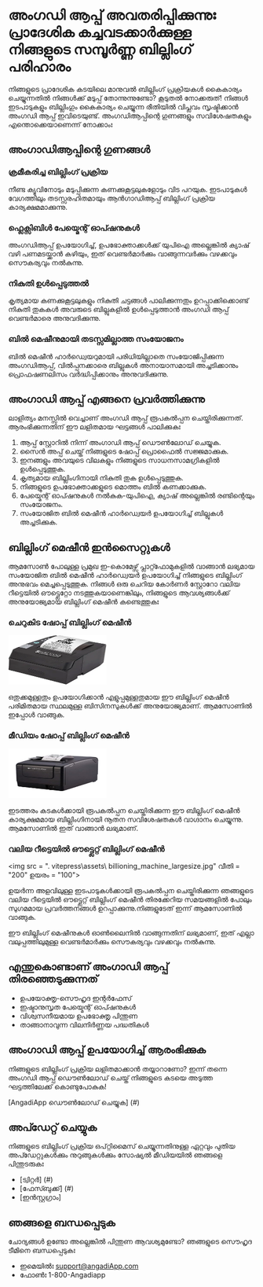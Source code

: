 

# അംഗഡി ആപ്പ് അവതരിപ്പിക്കുന്നുഃ പ്രാദേശിക കച്ചവടക്കാർക്കുള്ള നിങ്ങളുടെ സമ്പൂർണ്ണ ബില്ലിംഗ് പരിഹാരം

നിങ്ങളുടെ പ്രാദേശിക കടയിലെ മാനുവൽ ബില്ലിംഗ് പ്രക്രിയകൾ കൈകാര്യം ചെയ്യുന്നതിൽ നിങ്ങൾക്ക് മടുപ്പ് തോന്നുന്നുണ്ടോ? കൂടുതൽ നോക്കരുത്! നിങ്ങൾ ഇടപാടുകളും ബില്ലിംഗും കൈകാര്യം ചെയ്യുന്ന രീതിയിൽ വിപ്ലവം സൃഷ്ടിക്കാൻ അംഗഡി ആപ്പ് ഇവിടെയുണ്ട്. അംഗഡിആപ്പിന്റെ ഗുണങ്ങളും സവിശേഷതകളും എന്തൊക്കെയാണെന്ന് നോക്കാംഃ

## അംഗാഡിആപ്പിന്റെ ഗുണങ്ങൾ

### ക്രമീകരിച്ച ബില്ലിംഗ് പ്രക്രിയ
നീണ്ട ക്യൂവിനോടും മടുപ്പിക്കുന്ന കണക്കുകൂട്ടലുകളോടും വിട പറയുക. ഇടപാടുകൾ വേഗത്തിലും തടസ്സരഹിതമായും ആൻഗാഡിആപ്പ് ബില്ലിംഗ് പ്രക്രിയ കാര്യക്ഷമമാക്കുന്നു.

### ഫ്ലെക്സിബിൾ പേയ്മെന്റ് ഓപ്ഷനുകൾ
അംഗഡിആപ്പ് ഉപയോഗിച്ച്, ഉപഭോക്താക്കൾക്ക് യുപിഐ അല്ലെങ്കിൽ ക്യാഷ് വഴി പണമടയ്ക്കാൻ കഴിയും, ഇത് വെണ്ടർമാർക്കും വാങ്ങുന്നവർക്കും വഴക്കവും സൌകര്യവും നൽകുന്നു.

### നികുതി ഉൾപ്പെടുത്തൽ
കൃത്യമായ കണക്കുകൂട്ടലുകളും നികുതി ചട്ടങ്ങൾ പാലിക്കുന്നതും ഉറപ്പാക്കിക്കൊണ്ട് നികുതി തുകകൾ അവരുടെ ബില്ലുകളിൽ ഉൾപ്പെടുത്താൻ അംഗഡി ആപ്പ് വെണ്ടർമാരെ അനുവദിക്കുന്നു.

### ബിൽ മെഷീനുമായി തടസ്സമില്ലാത്ത സംയോജനം
ബിൽ മെഷീൻ ഹാർഡ്വെയറുമായി പരിധിയില്ലാതെ സംയോജിപ്പിക്കുന്ന അംഗഡിആപ്പ്, വിൽപ്പനക്കാരെ ബില്ലുകൾ അനായാസമായി അച്ചടിക്കാനും പ്രൊഫഷണലിസം വർദ്ധിപ്പിക്കാനും അനുവദിക്കുന്നു.



## അംഗാഡി ആപ്പ് എങ്ങനെ പ്രവർത്തിക്കുന്നു

ലാളിത്യം മനസ്സിൽ വെച്ചാണ് അംഗഡി ആപ്പ് രൂപകൽപ്പന ചെയ്തിരിക്കുന്നത്. ആരംഭിക്കുന്നതിന് ഈ ലളിതമായ ഘട്ടങ്ങൾ പാലിക്കുകഃ

1. ആപ്പ് സ്റ്റോറിൽ നിന്ന് അംഗാഡി ആപ്പ് ഡൌൺലോഡ് ചെയ്യുക.
2. സൈൻ അപ്പ് ചെയ്ത് നിങ്ങളുടെ ഷോപ്പ് പ്രൊഫൈൽ സജ്ജമാക്കുക.
3. ഇനങ്ങളും അവയുടെ വിലകളും നിങ്ങളുടെ സാധനസാമഗ്രികളിൽ ഉൾപ്പെടുത്തുക.
4. കൃത്യമായ ബില്ലിംഗിനായി നികുതി തുക ഉൾപ്പെടുത്തുക.
5. നിങ്ങളുടെ ഉപഭോക്താക്കളുടെ മൊത്തം ബിൽ കണക്കാക്കുക.
6. പേയ്മെന്റ് ഓപ്ഷനുകൾ നൽകുക-യുപിഐ, ക്യാഷ് അല്ലെങ്കിൽ രണ്ടിന്റെയും സംയോജനം.
7. സംയോജിത ബിൽ മെഷീൻ ഹാർഡ്വെയർ ഉപയോഗിച്ച് ബില്ലുകൾ അച്ചടിക്കുക.

## ബില്ലിംഗ് മെഷീൻ ഇൻസൈറ്റുകൾ

ആമസോൺ പോലുള്ള പ്രമുഖ ഇ-കൊമേഴ്സ് പ്ലാറ്റ്ഫോമുകളിൽ വാങ്ങാൻ ലഭ്യമായ സംയോജിത ബിൽ മെഷീൻ ഹാർഡ്വെയർ ഉപയോഗിച്ച് നിങ്ങളുടെ ബില്ലിംഗ് അനുഭവം മെച്ചപ്പെടുത്തുക. നിങ്ങൾ ഒരു ചെറിയ കോർണർ സ്റ്റോറോ വലിയ റീട്ടെയിൽ ഔട്ട്ലെറ്റോ നടത്തുകയാണെങ്കിലും, നിങ്ങളുടെ ആവശ്യങ്ങൾക്ക് അനുയോജ്യമായ ബില്ലിംഗ് മെഷീൻ കണ്ടെത്തുകഃ

### ചെറുകിട ഷോപ്പ് ബില്ലിംഗ് മെഷീൻ 
<img src="/.vitepress/assets/small_shop_billing_machine.webp" width="200" height="100">

ഒതുക്കമുള്ളതും ഉപയോഗിക്കാൻ എളുപ്പമുള്ളതുമായ ഈ ബില്ലിംഗ് മെഷീൻ പരിമിതമായ സ്ഥലമുള്ള ബിസിനസുകൾക്ക് അനുയോജ്യമാണ്. ആമസോണിൽ ഇപ്പോൾ വാങ്ങുക.

### മീഡിയം ഷോപ്പ് ബില്ലിംഗ് മെഷീൻ 

<img src="/.vitepress/assets/billing_machine_mediumsize.jpg" width="200" height="100">

ഇടത്തരം കടകൾക്കായി രൂപകൽപ്പന ചെയ്തിരിക്കുന്ന ഈ ബില്ലിംഗ് മെഷീൻ കാര്യക്ഷമമായ ബില്ലിംഗിനായി നൂതന സവിശേഷതകൾ വാഗ്ദാനം ചെയ്യുന്നു. ആമസോണിൽ ഇത് വാങ്ങാൻ ലഭ്യമാണ്.

### വലിയ റീട്ടെയിൽ ഔട്ട്ലെറ്റ് ബില്ലിംഗ് മെഷീൻ 

 <img src = "\. vitepress\assets\ billioning_machine_largesize.jpg" വീതി = "200" ഉയരം = "100">

ഉയർന്ന അളവിലുള്ള ഇടപാടുകൾക്കായി രൂപകൽപ്പന ചെയ്തിരിക്കുന്ന ഞങ്ങളുടെ വലിയ റീട്ടെയിൽ ഔട്ട്ലെറ്റ് ബില്ലിംഗ് മെഷീൻ തിരക്കേറിയ സമയങ്ങളിൽ പോലും സുഗമമായ പ്രവർത്തനങ്ങൾ ഉറപ്പാക്കുന്നു.നിങ്ങളുടേത് ഇന്ന് ആമസോണിൽ വാങ്ങുക.


ഈ ബില്ലിംഗ് മെഷീനുകൾ ഓൺലൈനിൽ വാങ്ങുന്നതിന് ലഭ്യമാണ്, ഇത് എല്ലാ വലുപ്പത്തിലുമുള്ള വെണ്ടർമാർക്കും സൌകര്യവും വഴക്കവും നൽകുന്നു.



## എന്തുകൊണ്ടാണ് അംഗാഡി ആപ്പ് തിരഞ്ഞെടുക്കുന്നത്

- ഉപയോക്തൃ-സൌഹൃദ ഇന്റർഫേസ്
- ഇഷ്ടാനുസൃത പേയ്മെന്റ് ഓപ്ഷനുകൾ
- വിശ്വസനീയമായ ഉപഭോക്തൃ പിന്തുണ
- താങ്ങാനാവുന്ന വിലനിർണ്ണയ പദ്ധതികൾ

## അംഗാഡി ആപ്പ് ഉപയോഗിച്ച് ആരംഭിക്കുക

നിങ്ങളുടെ ബില്ലിംഗ് പ്രക്രിയ ലളിതമാക്കാൻ തയ്യാറാണോ? ഇന്ന് തന്നെ അംഗഡി ആപ്പ് ഡൌൺലോഡ് ചെയ്ത് നിങ്ങളുടെ കടയെ അടുത്ത ഘട്ടത്തിലേക്ക് കൊണ്ടുപോകുക!

[AngadiApp ഡൌൺലോഡ് ചെയ്യുക] (#) 

## അപ്ഡേറ്റ് ചെയ്യുക

നിങ്ങളുടെ ബില്ലിംഗ് പ്രക്രിയ ഒപ്റ്റിമൈസ് ചെയ്യുന്നതിനുള്ള ഏറ്റവും പുതിയ അപ്ഡേറ്റുകൾക്കും നുറുങ്ങുകൾക്കും സോഷ്യൽ മീഡിയയിൽ ഞങ്ങളെ പിന്തുടരുകഃ

- [ട്വിറ്റർ] (#)
- [ഫേസ്ബുക്ക്] (#)
- [ഇൻസ്റ്റഗ്രാം]

## ഞങ്ങളെ ബന്ധപ്പെടുക

ചോദ്യങ്ങൾ ഉണ്ടോ അല്ലെങ്കിൽ പിന്തുണ ആവശ്യമുണ്ടോ? ഞങ്ങളുടെ സൌഹൃദ ടീമിനെ ബന്ധപ്പെടുകഃ

- ഇമെയിൽഃ support@angadiApp.com
- ഫോൺഃ 1-800-Angadiapp






